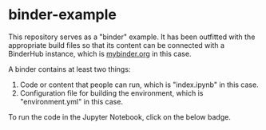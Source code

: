 # binder-example

This repository serves as a "binder" example. It has been outfitted with the appropriate build files so that its content can be connected with a BinderHub instance, which is [mybinder.org](https://mybinder.org/) in this case.

A binder contains at least two things:
1. Code or content that people can run, which is "index.ipynb" in this case.
2. Configuration file for building the environment, which is "environment.yml" in this case. 

To run the code in the Jupyter Notebook, click on the below badge. 
